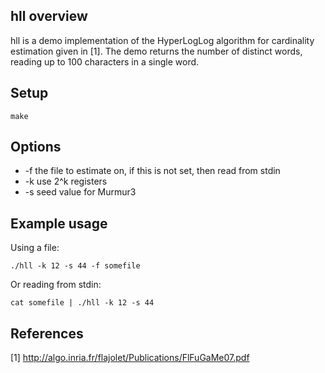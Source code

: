 ## hll overview

hll is a demo implementation of the HyperLogLog algorithm for cardinality
estimation given in [1]. The demo returns the number of distinct words, 
reading up to 100 characters in a single word.

## Setup

    make

## Options

* -f the file to estimate on, if this is not set, then read from stdin
* -k use 2^k registers
* -s seed value for Murmur3

## Example usage

Using a file:

    ./hll -k 12 -s 44 -f somefile

Or reading from stdin:

    cat somefile | ./hll -k 12 -s 44

## References

[1] http://algo.inria.fr/flajolet/Publications/FlFuGaMe07.pdf
